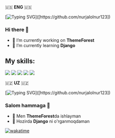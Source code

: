 🇺🇸 **ENG** 🇺🇸

[![Typing SVG](https://readme-typing-svg.demolab.com?font=Roboto+Condensed&pause=1000&color=023E8A&background=023E8A39&center=true&vCenter=true&width=435&lines=Hello%2C+I'm+Jalol;And+I'm+currently+working+on+ThemeForest;Thank+you+for+visiting!)]([https://github.com/nurjalolnur123])

### Hi there 👋

- 🔭 I’m currently working on **ThemeForest**
- 🌱 I’m currently learning **Django**

## My skills:
![](https://media3.giphy.com/media/KAq5w47R9rmTuvWOWa/giphy.gif)
![](https://media.giphy.com/media/ln7z2eWriiQAllfVcn/giphy.gif)
![]([https://media3.giphy.com/media/KAq5w47R9rmTuvWOWa/giphy.gif](https://maxmautner.com/public/images/django.gif))
![]([[https://media3.giphy.com/media/KAq5w47R9rmTuvWOWa/giphy.gif](https://maxmautner.com/public/images/django.gif)](https://raw.githubusercontent.com/Zenfection/Image/master/2021/06/08-15-55-13-06-00-18-00-html5.gif))
![]([https://raw.githubusercontent.com/Zenfection/Image/master/2021/06/08-15-57-53-68747470733a2f2f6d65646961302e67697068792e636f6d2f6d656469612f667345615a6c644e43384131504a336d77702f736f757263652e676966.gif](https://raw.githubusercontent.com/Zenfection/Image/master/2021/06/08-15-55-13-06-00-18-00-html5.gif))

🇺🇿 **UZ** 🇺🇿

[![Typing SVG](https://readme-typing-svg.demolab.com?font=Roboto+Condensed&pause=1000&color=023E8A&background=023E8A39&center=true&vCenter=true&width=435&lines=Salom%2C+men+Jalolman;Va+men+hozirda+ThemeForestda+ishlayman;Tashrifingiz+uchun+rahmat!)]([https://github.com/nurjalolnur123])

### Salom hammaga 👋


- 🔭 Men **ThemeForest**da ishlayman
- 🌱 Hozirda **Django** ni o'rganmoqdaman

[![wakatime](https://wakatime.com/badge/user/1e9e2665-570d-4a4f-8a87-a9aff805ae5c.svg)](https://wakatime.com/@1e9e2665-570d-4a4f-8a87-a9aff805ae5c)
